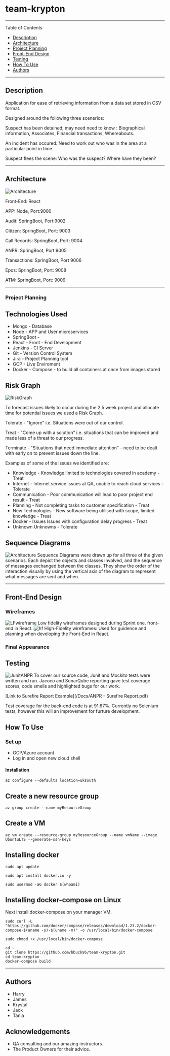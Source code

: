 # team-krypton
---

Table of Contents

- [Description](#description)
- [Architecture](#architecture)
- [Project Planning](#project-planning)
- [Front-End Design](#front-end-design)
- [Testing](#testing)
- [How To Use](#how-to-use)
- [Authors](#authors)

---
## Description

Application for ease of retrieving information from a data set stored in CSV format.

Designed around the following three scenerios:

Suspect has been detained; may need need to know : Biographical information, Associates, Financial transactions, Whereabouts.

An incident has occured: Need to work out who was in the area at a particular point in time.

Suspect flees the scene: Who was the suspect? Where have they been?

---


## Architecture
![Architecture](/Docs/Architecture.png)

Front-End: React

APP: Node, Port:9000

Audit: SpringBoot, Port:9002

Citizen: SpringBoot, Port: 9003

Call Records: SpringBoot, Port: 9004

ANPR: SpringBoot, Port 9005

Transactions: SpringBoot, Port 9006

Epos: SpringBoot, Port: 9008

ATM: SpringBoot, Port: 9009

---

### Project Planning

## Technologies Used
- Mongo - Database
- Node - APP and User microservices 
- SpringBoot - 
- React - Front - End Development 
- Jenkins - CI Server
- Git - Version Control System
- Jira - Project Planning tool
- GCP - Live Enviroment
- Docker - Compose - to build all containers at once from images stored




## Risk Graph
![RiskGraph](/Docs/RiskGraph.PNG)

To forecast issues likely to occur during the 2.5 week project and allocate time for potential issues we used a Risk Graph.

Tolerate - "Ignore" i.e. Situations were out of our control.

Treat - "Come up with a solution" i.e. situations that can be improved and made less of a threat to our progress.

Terminate - "Situations that need immediate attention" - need to be dealt with early on to prevent issues down the line.


Examples of some of the issues we identified are:

* Knowledge	- Knowledge limited to technologies covered in academy - Treat
* Internet	- Internet service issues at QA, unable to reach cloud services - Tolerate
* Communication - 	Poor communication will lead to poor project end result - Treat
* Planning	- Not completing tasks to customer specification - Treat
* New Technologies -	New software being utilised with scope, limited knowledge - Treat
* Docker - Issues	Issues with configuration delay progress - Treat
* Unknown Unknowns - Tolerate

## Sequence Diagrams
![Architecture](/Docs/LoginSequence.png)
Sequence Diagrams were drawn up for all three of the given scenarios. Each depict the objects and classes involved, and the sequence of messages exchanged between the classes. They show the order of the interaction visually by using the vertical axis of the diagram to represent what messages are sent and when.


---
## Front-End Design 
### Wireframes
![LFwireframe](/Docs/LFwireframe.PNG)
Low fidelity wireframes designed during Sprint one.
front-end in React.
![hf](/Docs/hfWireframe.PNG)
High-Fidelity wireframes: Used for guidence and planning when developing the Front-End in React.
### Final Appearance


## Testing
![JunitANPR](/Docs/JunitANPR.PNG)
To cover our source code, Junit and Mockito tests were written and run. Jacoco and SonarQube reporting gave test coverage scores, code smells and highlighted bugs for our work.
 
[Link to Surefire Report Example](/Docs/ANPR - Surefire Report.pdf)

Test coverage for the back-end code is at 91.67%.
Currently no Selenium tests, however this will an improvement for furture development.

## How To Use
### Set up
* GCP/Azure account
* Log in and open new cloud shell

#### Installation

```
az configure --defaults location=uksouth
```
## Create a new resource group 
```
az group create --name myResourceGroup
```

## Create a VM

```
az vm create --resource-group myResourceGroup --name vmName --image UbuntuLTS --generate-ssh-keys
```

## Installing docker
```
sudo apt update

sudo apt install docker.io -y

sudo usermod -aG docker $(whoami)
```
## Installing docker-compose on Linux
Next install docker-compose on your manager VM.
```
sudo curl -L "https://github.com/docker/compose/releases/download/1.23.2/docker-compose-$(uname -s)-$(uname -m)" -o /usr/local/bin/docker-compose

sudo chmod +x /usr/local/bin/docker-compose
```

```
cd ~
git clone https://github.com/hbuck95/team-krypton.git
cd team-krypton
docker-compose build
```



---


## Authors

- Harry
- James
- Krystal
- Jack
- Tania 

## Acknowledgements
* QA consulting and our amazing instructors.
* The Product Owners for their advice.













